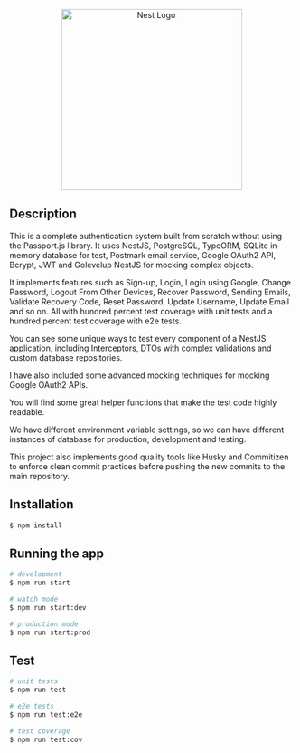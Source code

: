 <p align="center">
  <a href="http://nestjs.com/" target="blank"><img src="https://nestjs.com/img/logo_text.svg" width="320" alt="Nest Logo" /></a>
</p>

[circleci-image]: https://img.shields.io/circleci/build/github/nestjs/nest/master?token=abc123def456
[circleci-url]: https://circleci.com/gh/nestjs/nest

## Description

This is a complete authentication system built from scratch without using the Passport.js library. It uses NestJS, PostgreSQL, TypeORM, SQLite in-memory database for test, Postmark email service, Google OAuth2 API, Bcrypt, JWT and Golevelup NestJS for mocking complex objects.

It implements features such as Sign-up, Login, Login using Google, Change Password, Logout From Other Devices, Recover Password, Sending Emails, Validate Recovery Code, Reset Password, Update Username, Update Email and so on. All with hundred percent test coverage with unit tests and a hundred percent test coverage with e2e tests.

You can see some unique ways to test every component of a NestJS application, including Interceptors, DTOs with complex validations and custom database repositories.

I have also included some advanced mocking techniques for mocking Google OAuth2 APIs.

You will find some great helper functions that make the test code highly readable.

We have different environment variable settings, so we can have different instances of database for production, development and testing.

This project also implements good quality tools like Husky and Commitizen to enforce clean commit practices before pushing the new commits to the main repository.

## Installation

```bash
$ npm install
```

## Running the app

```bash
# development
$ npm run start

# watch mode
$ npm run start:dev

# production mode
$ npm run start:prod
```

## Test

```bash
# unit tests
$ npm run test

# e2e tests
$ npm run test:e2e

# test coverage
$ npm run test:cov
```
